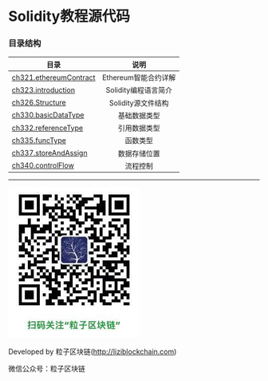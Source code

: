 # Solidity教程源代码

### 目录结构


| 目录 | 说明 |
| - | :-: |
| [ch321.ethereumContract](./ch321.ethereumContract) | Ethereum智能合约详解 |
| [ch323.introduction](./ch323.introduction) | Solidity编程语言简介 |
| [ch326.Structure](./ch326.Structure) | Solidity源文件结构 |
| [ch330.basicDataType](./ch330.basicDataType) | 基础数据类型 |
| [ch332.referenceType](./ch332.referenceType) | 引用数据类型 |
| [ch335.funcType](./ch335.funcType) | 函数类型 |
| [ch337.storeAndAssign](./ch337.storeAndAssign) | 数据存储位置 |
| [ch340.controlFlow](./ch340.controlFlow) | 流程控制 |



***
![](../../imgs/liziblockchain_wechat.jpg)


Developed by 粒子区块链(http://liziblockchain.com)

微信公众号：粒子区块链
